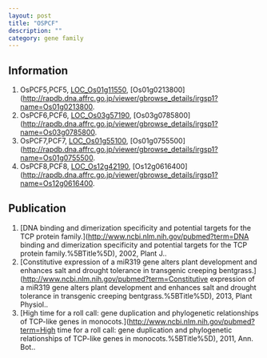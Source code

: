 ```yaml
---
layout: post
title: "OSPCF"
description: ""
category: gene family
---
```


## Information
1. OsPCF5,PCF5, [LOC_Os01g11550](http://rice.plantbiology.msu.edu/cgi-bin/ORF_infopage.cgi?orf=LOC_Os01g11550), [Os01g0213800](http://rapdb.dna.affrc.go.jp/viewer/gbrowse_details/irgsp1?name=Os01g0213800.
2. OsPCF6,PCF6, [LOC_Os03g57190](http://rice.plantbiology.msu.edu/cgi-bin/ORF_infopage.cgi?orf=LOC_Os03g57190), [Os03g0785800](http://rapdb.dna.affrc.go.jp/viewer/gbrowse_details/irgsp1?name=Os03g0785800.
3. OsPCF7,PCF7, [LOC_Os01g55100](http://rice.plantbiology.msu.edu/cgi-bin/ORF_infopage.cgi?orf=LOC_Os01g55100), [Os01g0755500](http://rapdb.dna.affrc.go.jp/viewer/gbrowse_details/irgsp1?name=Os01g0755500.
4. OsPCF8,PCF8, [LOC_Os12g42190](http://rice.plantbiology.msu.edu/cgi-bin/ORF_infopage.cgi?orf=LOC_Os12g42190), [Os12g0616400](http://rapdb.dna.affrc.go.jp/viewer/gbrowse_details/irgsp1?name=Os12g0616400.

## Publication
1. [DNA binding and dimerization specificity and potential targets for the TCP protein family.](http://www.ncbi.nlm.nih.gov/pubmed?term=DNA binding and dimerization specificity and potential targets for the TCP protein family.%5BTitle%5D), 2002, Plant J..
2. [Constitutive expression of a miR319 gene alters plant development and enhances salt and drought tolerance in transgenic creeping bentgrass.](http://www.ncbi.nlm.nih.gov/pubmed?term=Constitutive expression of a miR319 gene alters plant development and enhances salt and drought tolerance in transgenic creeping bentgrass.%5BTitle%5D), 2013, Plant Physiol..
3. [High time for a roll call: gene duplication and phylogenetic relationships of TCP-like genes in monocots.](http://www.ncbi.nlm.nih.gov/pubmed?term=High time for a roll call: gene duplication and phylogenetic relationships of TCP-like genes in monocots.%5BTitle%5D), 2011, Ann. Bot..


